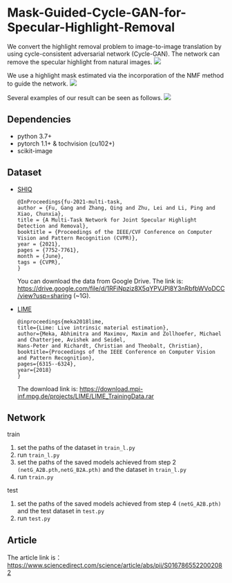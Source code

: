 # Mask-Guided-Cycle-GAN-for-Specular-Highlight-Removal

We convert the highlight removal problem to image-to-image translation by using cycle-consistent adversarial network (Cycle-GAN). The network can remove the specular highlight from natural images.
![](https://github.com/hootoon/Mask-Guided-Cycle-GAN-for-Specular-Highlight-Removal/blob/main/image/network.png)


We use a highlight mask estimated via the incorporation of the NMF method to guide the network.
![](https://github.com/hootoon/Mask-Guided-Cycle-GAN-for-Specular-Highlight-Removal/blob/main/image/NMF.png)


Several examples of our result can be seen as follows.
![](https://github.com/hootoon/Mask-Guided-Cycle-GAN-for-Specular-Highlight-Removal/blob/main/image/result.png)


## Dependencies

- python 3.7+
- pytorch 1.1+ & tochvision (cu102+)
- scikit-image

## Dataset

- [SHIQ](https://github.com/fu123456/SHIQ)

  ```
  @InProceedings{fu-2021-multi-task,
  author = {Fu, Gang and Zhang, Qing and Zhu, Lei and Li, Ping and Xiao, Chunxia},
  title = {A Multi-Task Network for Joint Specular Highlight Detection and Removal},
  booktitle = {Proceedings of the IEEE/CVF Conference on Computer Vision and Pattern Recognition (CVPR)},
  year = {2021},
  pages = {7752-7761},
  month = {June},
  tags = {CVPR},
  }
  ```
  You can download the data from Google Drive. The link is: https://drive.google.com/file/d/1RFiNpziz8X5qYPVJPl8Y3nRbfbWVoDCC/view?usp=sharing (~1G).

- [LIME](https://vcai.mpi-inf.mpg.de/projects/LIME/)
  ```
  @inproceedings{meka2018lime,
  title={Lime: Live intrinsic material estimation},
  author={Meka, Abhimitra and Maximov, Maxim and Zollhoefer, Michael and Chatterjee, Avishek and Seidel, 
  Hans-Peter and Richardt, Christian and Theobalt, Christian},
  booktitle={Proceedings of the IEEE Conference on Computer Vision and Pattern Recognition},
  pages={6315--6324},
  year={2018}
  }
  ```
  The download link is: https://download.mpi-inf.mpg.de/projects/LIME/LIME_TrainingData.rar

## Network

train

1. set the paths of the dataset in `train_l.py`
2. run `train_l.py`
3. set the paths of the saved models achieved from step 2 `(netG_A2B.pth,netG_B2A.pth)` and the dataset in `train_l.py`
4. run `train.py`

test

1. set the paths of the saved models achieved from step 4 `(netG_A2B.pth)` and the test dataset in `test.py`
2. run `test.py`

## Article
The article link is： https://www.sciencedirect.com/science/article/abs/pii/S0167865522002082
